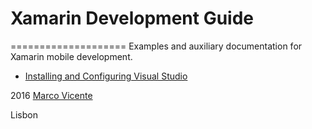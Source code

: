 # Xamarin Development Guide
====================
Examples and auxiliary documentation for Xamarin mobile development.

* [Installing and Configuring Visual Studio](visual-studio-configuration/Guide.md)

2016 [Marco Vicente](https://twitter.com/h_markov_m)

Lisbon
